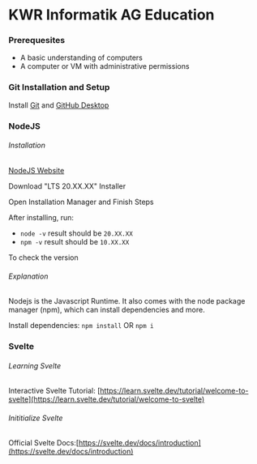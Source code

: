 # KWR Informatik AG Education

### Prerequesites

- A basic understanding of computers
- A computer or VM with administrative permissions

### Git Installation and Setup

Install [Git](https://git-scm.com/download/) and [GitHub Desktop](https://desktop.github.com/)

### NodeJS

###### Installation

[NodeJS Website](https://nodejs.org/)

Download "LTS 20.XX.XX" Installer

Open Installation Manager and Finish Steps

After installing, run:

- `node -v` result should be `20.XX.XX`
- `npm -v` result should be `10.XX.XX`

To check the version

###### Explanation

Nodejs is the Javascript Runtime. It also comes with the node package manager (npm), which can install dependencies and more.

Install dependencies: `npm install` OR `npm i`

### Svelte

###### Learning Svelte

Interactive Svelte Tutorial: [https://learn.svelte.dev/tutorial/welcome-to-svelte](https://learn.svelte.dev/tutorial/welcome-to-svelte)

###### Inititialize Svelte

Official Svelte Docs:[https://svelte.dev/docs/introduction](https://svelte.dev/docs/introduction)